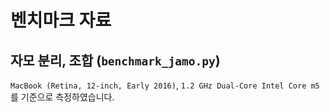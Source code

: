 # 벤치마크 자료

## 자모 분리, 조합 (`benchmark_jamo.py`)

`MacBook (Retina, 12-inch, Early 2016)`, `1.2 GHz Dual-Core Intel Core m5`를 기준으로 측정하였습니다.
